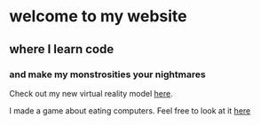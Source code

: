 # welcome to my website
## where I learn code
### and make my monstrosities your nightmares
Check out my new virtual reality model [here](https://voltaic-notch-foxtail.glitch.me/).

I made a game about eating computers. Feel free to look at it [here](https://juniper-malleable-roarer.glitch.me/)
